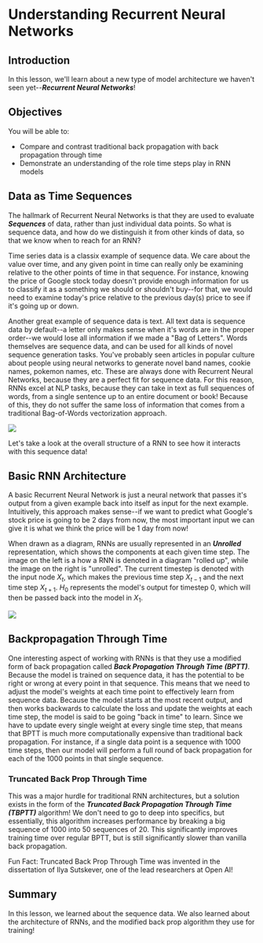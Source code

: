 
# Understanding Recurrent Neural Networks

## Introduction

In this lesson, we'll learn about a new type of model architecture we haven't seen yet--**_Recurrent Neural Networks_**!

## Objectives

You will be able to:

* Compare and contrast traditional back propagation with back propagation through time
* Demonstrate an understanding of the role time steps play in RNN models

## Data as Time Sequences

The hallmark of Recurrent Neural Networks is that they are used to evaluate **_Sequences_** of data, rather than just individual data points. So what is sequence data, and how do we distinguish it from other kinds of data, so that we know when to reach for an RNN? 

Time series data is a classix example of sequence data. We care about the value over time, and any given point in time can really only be examining relative to the other points of time in  that sequence. For instance, knowing the price of Google stock today doesn't provide enough information for us to classify it as a something we should or shouldn't buy--for that, we would need to examine today's price relative to the previous day(s) price to see if it's going up or down. 

Another great example of sequence data is text. All text data is sequence data by default--a letter only makes sense when it's words are in the proper order--we would lose all information if we made a "Bag of Letters". Words themselves are sequence data, and can be used for all kinds of novel sequence generation tasks. You've probably seen articles in popular culture about people using neural networks to generate novel band names, cookie names, pokemon names, etc. These are always done with Recurrent Neural Networks, because they are a perfect fit for sequence data. For this reason, RNNs excel at NLP tasks, because they can take in text as full sequences of words, from a single sentence up to an entire document or book! Because of this, they do not suffer the same loss of information that comes from a traditional Bag-of-Words vectorization approach. 

<img src='unrolled.gif'>

Let's take a look at the overall structure of a RNN to see how it interacts with this sequence data!

## Basic RNN Architecture

A basic Recurrent Neural Network is just a neural network that passes it's output from a given example back into itself as input for the next example. Intuitively, this approach makes sense--if we want to predict what Google's stock price is going to be 2 days from now, the most important input we can give it is what we think the price will be 1 day from now!

When drawn as a diagram, RNNs are usually represented in an **_Unrolled_** representation, which shows the components at each given time step. The image on the left is a how a RNN is denoted in a diagram "rolled up", while the image on the right is "unrolled". The current timestep is denoted with the input node $X_t$, which makes the previous time step $X_{t-1}$ and the next time step $X_{t+1}$.  $H_0$ represents the model's output for timestep 0, which will then be passed back into the model in $X_1$. 

<img src='RNN-unrolled.png'>



## Backpropagation Through Time

One interesting aspect of working with RNNs is that they use a modified form of back propagation called **_Back Propagation Through Time (BPTT)_**. Because the model is trained on sequence data, it has the potential to be right or wrong at every point in that sequence. This means that we need to adjust the model's weights at each time point to effectively learn from sequence data. Because the model starts at the most recent output, and then works backwards to calculate the loss and update the weights at each time step, the model is said to be going "back in time" to learn.  Since we have to update every single weight at every single time step, that means that BPTT is much more computationally expensive than traditional back propagation. For instance, if a single data point is a sequence with 1000 time steps, then our model will perform a full round of back propagation for each of the 1000 points in that single sequence. 

### Truncated Back Prop Through Time

This was a major hurdle for traditional RNN architectures, but a solution exists in the form of the **_Truncated Back Propagation Through Time (TBPTT)_** algorithm! We don't need to go to deep into specifics, but essentially, this algorithm increases performance by breaking a big sequence of 1000 into 50 sequences of 20. This significantly improves training time over regular BPTT, but is still significantly slower than vanilla back propagation. 

Fun Fact: Truncated Back Prop Through Time was invented in the dissertation of Ilya Sutskever, one of the lead researchers at Open AI!



## Summary

In this lesson, we learned about the sequence data. We also learned about the architecture of RNNs, and the modified back prop algorithm they use for training!
